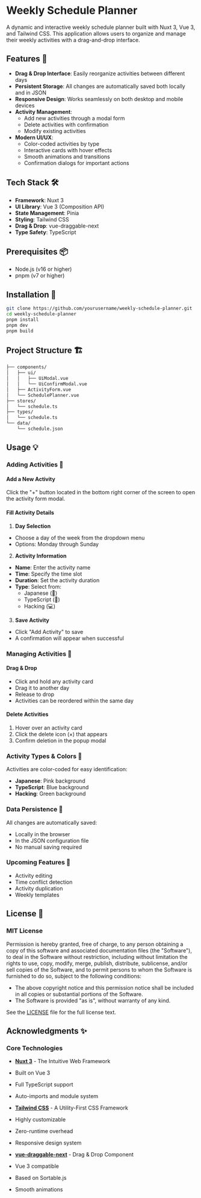 # Weekly Schedule Planner

A dynamic and interactive weekly schedule planner built with Nuxt 3, Vue 3, and Tailwind CSS. This application allows users to organize and manage their weekly activities with a drag-and-drop interface.

## Features 🌟

- **Drag & Drop Interface**: Easily reorganize activities between different days
- **Persistent Storage**: All changes are automatically saved both locally and in JSON
- **Responsive Design**: Works seamlessly on both desktop and mobile devices
- **Activity Management**:
    - Add new activities through a modal form
    - Delete activities with confirmation
    - Modify existing activities
- **Modern UI/UX**:
    - Color-coded activities by type
    - Interactive cards with hover effects
    - Smooth animations and transitions
    - Confirmation dialogs for important actions

## Tech Stack 🛠️

- **Framework**: Nuxt 3
- **UI Library**: Vue 3 (Composition API)
- **State Management**: Pinia
- **Styling**: Tailwind CSS
- **Drag & Drop**: vue-draggable-next
- **Type Safety**: TypeScript

## Prerequisites 📦

- Node.js (v16 or higher)
- pnpm (v7 or higher)

## Installation 🚀

```bash
git clone https://github.com/yourusername/weekly-schedule-planner.git
cd weekly-schedule-planner
pnpm install
pnpm dev
pnpm build
```

## Project Structure 🏗️
```bash
├── components/
│   ├── ui/
│   │   ├── UiModal.vue
│   │   └── UiConfirmModal.vue
│   ├── ActivityForm.vue
│   └── SchedulePlanner.vue
├── stores/
│   └── schedule.ts
├── types/
│   └── schedule.ts
└── data/
    └── schedule.json
```

## Usage 💡

### Adding Activities 📝

#### Add a New Activity
Click the "+" button located in the bottom right corner of the screen to open the activity form modal.

#### Fill Activity Details
1. **Day Selection**
- Choose a day of the week from the dropdown menu
- Options: Monday through Sunday

2. **Activity Information**
- **Name**: Enter the activity name
- **Time**: Specify the time slot
- **Duration**: Set the activity duration
- **Type**: Select from:
    - Japanese (🎌)
    - TypeScript (📘)
    - Hacking (💻)

3. **Save Activity**
- Click "Add Activity" to save
- A confirmation will appear when successful

### Managing Activities 🔄

#### Drag & Drop
- Click and hold any activity card
- Drag it to another day
- Release to drop
- Activities can be reordered within the same day

#### Delete Activities
1. Hover over an activity card
2. Click the delete icon (×) that appears
3. Confirm deletion in the popup modal

### Activity Types & Colors 🎨

Activities are color-coded for easy identification:
- **Japanese**: Pink background
- **TypeScript**: Blue background
- **Hacking**: Green background

### Data Persistence 💾

All changes are automatically saved:
- Locally in the browser
- In the JSON configuration file
- No manual saving required

### Upcoming Features 🚀

- Activity editing
- Time conflict detection
- Activity duplication
- Weekly templates
## License 📄

### MIT License

Permission is hereby granted, free of charge, to any person obtaining a copy of this software and associated documentation files (the "Software"), to deal in the Software without restriction, including without limitation the rights to use, copy, modify, merge, publish, distribute, sublicense, and/or sell copies of the Software, and to permit persons to whom the Software is furnished to do so, subject to the following conditions:

- The above copyright notice and this permission notice shall be included in all copies or substantial portions of the Software.
- The Software is provided "as is", without warranty of any kind.

See the [LICENSE](LICENSE) file for the full license text.

## Acknowledgments ✨

### Core Technologies

- **[Nuxt 3](https://nuxt.com/)** - The Intuitive Web Framework
- Built on Vue 3
- Full TypeScript support
- Auto-imports and module system

- **[Tailwind CSS](https://tailwindcss.com/)** - A Utility-First CSS Framework
- Highly customizable
- Zero-runtime overhead
- Responsive design system

- **[vue-draggable-next](https://github.com/SortableJS/vue.draggable.next)** - Drag & Drop Component
- Vue 3 compatible
- Based on Sortable.js
- Smooth animations